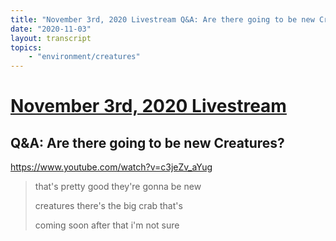 ```yaml
---
title: "November 3rd, 2020 Livestream Q&A: Are there going to be new Creatures?"
date: "2020-11-03"
layout: transcript
topics:
    - "environment/creatures"
---
```

# [November 3rd, 2020 Livestream](../2020-11-03.md)
## Q&A: Are there going to be new Creatures?
https://www.youtube.com/watch?v=c3jeZv_aYug
> that's pretty good they're gonna be new
> 
> creatures there's the big crab that's
> 
> coming soon after that i'm not sure
> 
